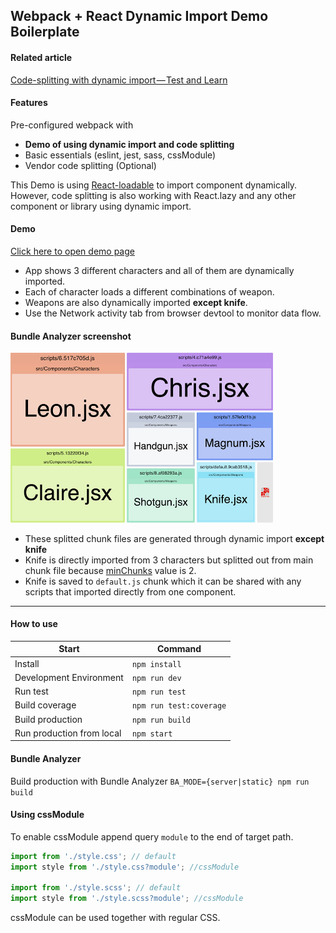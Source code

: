 ## Webpack + React Dynamic Import Demo Boilerplate

#### Related article
[Code-splitting with dynamic import — Test and Learn](https://medium.com/@ohsiwon/code-splitting-with-dynamic-import-test-and-learn-28bc2a06d1b8)

#### Features
Pre-configured webpack with
* **Demo of using dynamic import and code splitting**
* Basic essentials (eslint, jest, sass, cssModule)
* Vendor code splitting (Optional)

This Demo is using [React-loadable](https://github.com/jamiebuilds/react-loadable) to import component dynamically.<br/>
However, code splitting is also working with React.lazy and any other component or library using dynamic import.

#### Demo
[Click here to open demo page](https://ohsiwon.github.io/Webpack-React-Dynamic-Import-Boilerplate/example)
* App shows 3 different characters and all of them are dynamically imported.
* Each of character loads a different combinations of weapon.
* Weapons are also dynamically imported **except knife**. 
* Use the Network activity tab from browser devtool to monitor data flow.


#### Bundle Analyzer screenshot
<img src="./docs/bundle_analyzer_final_screenshot.jpg" width="420px"/>

* These splitted chunk files are generated through dynamic import **except knife**
* Knife is directly imported from 3 characters but splitted out from main chunk file because [minChunks](https://webpack.js.org/plugins/split-chunks-plugin/#splitchunks-minchunks) value is 2.
* Knife is saved to `default.js` chunk which it can be shared with any scripts that imported directly from one component.

---

#### How to use

|Start                    |Command                 |
|-------------------------|------------------------|
|Install                  | `npm install`          |
|Development Environment  | `npm run dev`          |
|Run test                 | `npm run test`         |
|Build coverage           | `npm run test:coverage`|
|Build production         | `npm run build`        |
|Run production from local| `npm start`            |

#### Bundle Analyzer
Build production with Bundle Analyzer `BA_MODE={server|static} npm run build`

#### Using cssModule
To enable cssModule append query `module` to the end of target path.
```js
import from './style.css'; // default
import style from './style.css?module'; //cssModule

import from './style.scss'; // default
import style from './style.scss?module'; //cssModule
```
cssModule can be used together with regular CSS.

